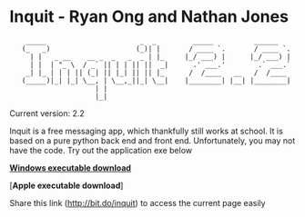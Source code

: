 # Inquit - Ryan Ong and Nathan Jones

```
    _____                       _  _         _____          ______
   (_   _)                     (_)| |       / ____ `.       / ____ `.
     | |   _ __    __ _  _   _  _ | |_     |_/ ___) |      |_/ ___) |
     | |  | "_ \  / _` || | | || ||  _|      .' ___.'        .` ___.`
    _| |_ | | | || (_| || |_| || || |_      /  /____   __   /  /____
   (_____)|_| |_| \__, | \__,_||_| \__|    |________| |__| |________|
                     | |
                     |_|
```
                     
Current version: 2.2

Inquit is a free messaging app, which thankfully still works at school. It is based on a pure python back end and front end. Unfortunately, you may not have the code. Try out the application exe below

[**Windows executable download**](https://github.com/RYNO8/Inquit/raw/master/inquit2.2.exe)

[**Apple executable download**]

Share this link (http://bit.do/inquit) to access the current page easily 
